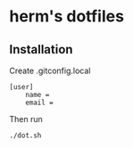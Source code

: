 # herm's dotfiles

## Installation
Create .gitconfig.local
```
[user]
    name =
    email =
```
Then run
```bash
./dot.sh
```
